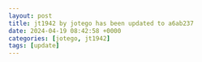 ```yaml
---
layout: post
title: jt1942 by jotego has been updated to a6ab237
date: 2024-04-19 08:42:58 +0000
categories: [jotego, jt1942]
tags: [update]
---
```


